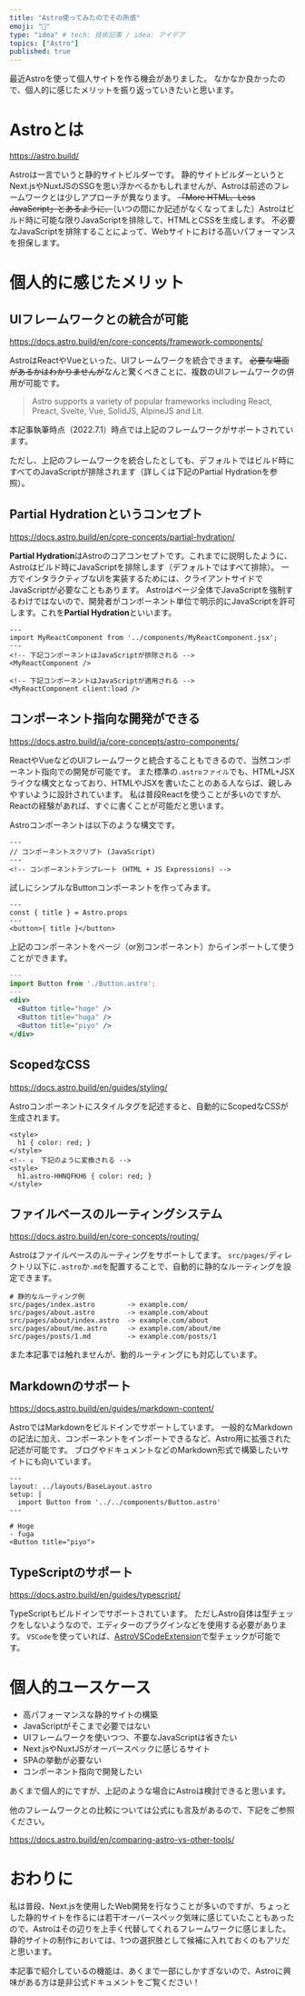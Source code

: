 ```yaml
---
title: "Astro使ってみたのでその所感"
emoji: "📑"
type: "idea" # tech: 技術記事 / idea: アイデア
topics: ["Astro"]
published: true
---
```


最近Astroを使って個人サイトを作る機会がありました。
なかなか良かったので、個人的に感じたメリットを振り返っていきたいと思います。

# Astroとは

https://astro.build/

Astroは一言でいうと静的サイトビルダーです。
静的サイトビルダーというとNext.jsやNuxtJSのSSGを思い浮かべるかもしれませんが、Astroは前述のフレームワークとは少しアプローチが異なります。
~~「More HTML、Less JavaScript」とあるように、~~（いつの間にか記述がなくなってました）Astroはビルド時に可能な限りJavaScriptを排除して、HTMLとCSSを生成します。
不必要なJavaScriptを排除することによって、Webサイトにおける高いパフォーマンスを担保します。

# 個人的に感じたメリット

## UIフレームワークとの統合が可能

https://docs.astro.build/en/core-concepts/framework-components/

AstroはReactやVueといった、UIフレームワークを統合できます。
~~必要な場面があるかはわかりませんが~~なんと驚くべきことに、複数のUIフレームワークの併用が可能です。

> Astro supports a variety of popular frameworks including React, Preact, Svelte, Vue, SolidJS, AlpineJS and Lit.

本記事執筆時点（2022.7.1）時点では上記のフレームワークがサポートされています。

ただし、上記のフレームワークを統合したとしても、デフォルトではビルド時にすべてのJavaScriptが排除されます（詳しくは下記のPartial Hydrationを参照）。

## Partial Hydrationというコンセプト

https://docs.astro.build/en/core-concepts/partial-hydration/

**Partial Hydration**はAstroのコアコンセプトです。これまでに説明したように、Astroはビルド時にJavaScriptを排除します（デフォルトではすべて排除）。
一方でインタラクティブなUIを実装するためには、クライアントサイドでJavaScriptが必要なこともあります。
Astroはページ全体でJavaScriptを強制するわけではないので、開発者がコンポーネント単位で明示的にJavaScriptを許可します。これを**Partial Hydration**といいます。

```jsx:Partial Hydration
---
import MyReactComponent from '../components/MyReactComponent.jsx';
---
<!-- 下記コンポーネントはJavaScriptが排除される -->
<MyReactComponent />

<!-- 下記コンポーネントはJavaScriptが適用される -->
<MyReactComponent client:load />
```

## コンポーネント指向な開発ができる

https://docs.astro.build/ja/core-concepts/astro-components/

ReactやVueなどのUIフレームワークと統合することもできるので、当然コンポーネント指向での開発が可能です。
また標準の`.astroファイル`でも、HTML+JSXライクな構文となっており、HTMLやJSXを書いたことのある人ならば、親しみやすいように設計されています。
私は普段Reactを使うことが多いのですが、Reactの経験があれば、すぐに書くことが可能だと思います。

Astroコンポーネントは以下のような構文です。

```jsx:コンポーネント構文
---
// コンポーネントスクリプト (JavaScript)
---
<!-- コンポーネントテンプレート (HTML + JS Expressions) -->
```

試しにシンプルなButtonコンポーネントを作ってみます。

```jsx:Button.astro
---
const { title } = Astro.props
---
<button>{ title }</button>
```

上記のコンポーネントをページ（or別コンポーネント）からインポートして使うことができます。

```jsx
---
import Button from './Button.astro';
---
<div>
  <Button title="hoge" />
  <Button title="huga" />
  <Button title="piyo" />
</div>
```

## ScopedなCSS

https://docs.astro.build/en/guides/styling/

Astroコンポーネントにスタイルタグを記述すると、自動的にScopedなCSSが生成されます。

```html:Scoped CSS
<style>
  h1 { color: red; }
</style>
<!-- ↓　下記のように変換される -->
<style>
  h1.astro-HHNQFKH6 { color: red; }
</style>
```

## ファイルベースのルーティングシステム

https://docs.astro.build/en/core-concepts/routing/

Astroはファイルベースのルーティングをサポートしてます。
`src/pages/`ディレクトリ以下に`.astro`か`.md`を配置することで、自動的に静的なルーティングを設定できます。

```
# 静的なルーティング例
src/pages/index.astro        -> example.com/
src/pages/about.astro        -> example.com/about
src/pages/about/index.astro  -> example.com/about
src/pages/about/me.astro     -> example.com/about/me
src/pages/posts/1.md         -> example.com/posts/1
```

また本記事では触れませんが、動的ルーティングにも対応しています。

## Markdownのサポート

https://docs.astro.build/en/guides/markdown-content/

AstroではMarkdownをビルドインでサポートしています。
一般的なMarkdownの記法に加え、コンポーネントをインポートできるなど、Astro用に拡張された記述が可能です。
ブログやドキュメントなどのMarkdown形式で構築したいサイトにも向いています。

```md:Markdown例
---
layout: ../layouts/BaseLayout.astro
setup: |
  import Button from '../../components/Button.astro'
---

# Hoge
- fuga
<Button title="piyo">
```

## TypeScriptのサポート

https://docs.astro.build/en/guides/typescript/

TypeScriptもビルドインでサポートされています。
ただしAstro自体は型チェックをしないようなので、エディターのプラグインなどを使用する必要があります。
`VSCode`を使っていれば、[AstroVSCodeExtension](https://marketplace.visualstudio.com/items?itemName=astro-build.astro-vscode)で型チェックが可能です。

# 個人的ユースケース

- 高パフォーマンスな静的サイトの構築
- JavaScriptがそこまで必要ではない
- UIフレームワークを使いつつ、不要なJavaScriptは省きたい
- Next.jsやNuxtJSがオーバースペックに感じるサイト
- SPAの挙動が必要ない
- コンポーネント指向で開発したい

あくまで個人的にですが、上記のような場合にAstroは検討できると思います。

他のフレームワークとの比較については公式にも言及があるので、下記をご参照ください。

https://docs.astro.build/en/comparing-astro-vs-other-tools/

# おわりに

私は普段、Next.jsを使用したWeb開発を行なうことが多いのですが、ちょっとした静的サイトを作るには若干オーバースペック気味に感じていたこともあったので、Astroはその辺りを上手く代替してくれるフレームワークに感じました。静的サイトの制作においては、1つの選択肢として候補に入れておくのもアリだと思います。

本記事で紹介しているの機能は、あくまで一部にしかすぎないので、Astroに興味がある方は是非公式ドキュメントをご覧ください！